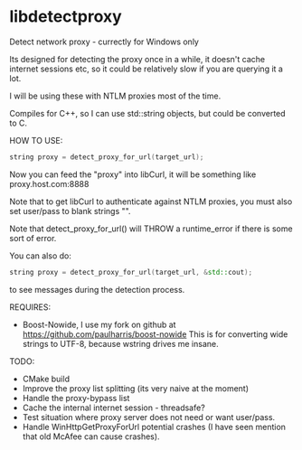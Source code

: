# libdetectproxy
Detect network proxy - currectly for Windows only

Its designed for detecting the proxy once in a while,
it doesn't cache internet sessions etc, so it could be
relatively slow if you are querying it a lot.

I will be using these with NTLM proxies most of the time.

Compiles for C++, so I can use std::string objects,
but could be converted to C.

HOW TO USE:
```c++
string proxy = detect_proxy_for_url(target_url);
```
Now you can feed the "proxy" into libCurl,
it will be something like proxy.host.com:8888

Note that to get libCurl to authenticate against NTLM
proxies, you must also set user/pass to blank strings "".

Note that detect_proxy_for_url() will THROW a runtime_error if
there is some sort of error.

You can also do:
```c++
string proxy = detect_proxy_for_url(target_url, &std::cout);
```
to see messages during the detection process.

REQUIRES:
 * Boost-Nowide, I use my fork on github at
   https://github.com/paulharris/boost-nowide
   This is for converting wide strings to UTF-8,
   because wstring drives me insane.

TODO:
 * CMake build
 * Improve the proxy list splitting (its very naive at the moment)
 * Handle the proxy-bypass list
 * Cache the internal internet session - threadsafe?
 * Test situation where proxy server does not need or want user/pass.
 * Handle WinHttpGetProxyForUrl potential crashes
   (I have seen mention that old McAfee can cause crashes).

